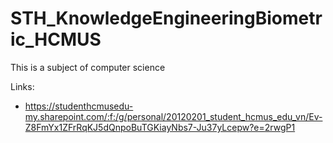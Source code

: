 # STH_KnowledgeEngineeringBiometric_HCMUS

This is a subject of computer science

Links:

* https://studenthcmusedu-my.sharepoint.com/:f:/g/personal/20120201_student_hcmus_edu_vn/Ev-Z8FmYx1ZFrRqKJ5dQnpoBuTGKiayNbs7-Ju37yLcepw?e=2rwgP1
